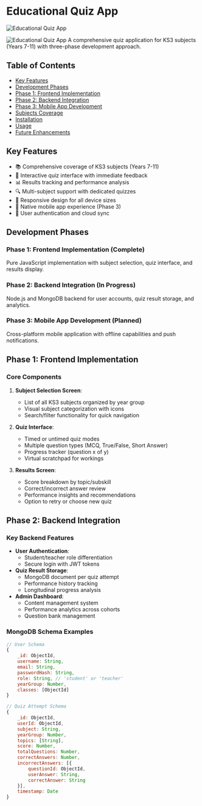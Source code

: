 # Educational Quiz App

![Educational Quiz App](https://dummyimage.com/800x100/000/fff?text=Educational+Quiz+App)

![Educational Quiz App](https://dummyimage.com/800x100/963CE1/FFFFFF?text=Educational+Quiz+App)
A comprehensive quiz application for KS3 subjects (Years 7-11) with three-phase development approach.

## Table of Contents
- [Key Features](#key-features)
- [Development Phases](#development-phases)
- [Phase 1: Frontend Implementation](#phase-1-frontend-implementation)
- [Phase 2: Backend Integration](#phase-2-backend-integration)
- [Phase 3: Mobile App Development](#phase-3-mobile-app-development)
- [Subjects Coverage](#subjects-coverage)
- [Installation](#installation)
- [Usage](#usage)
- [Future Enhancements](#future-enhancements)

## Key Features
- 📚 Comprehensive coverage of KS3 subjects (Years 7-11)
- 🎯 Interactive quiz interface with immediate feedback
- 📊 Results tracking and performance analysis
- 🔍 Multi-subject support with dedicated quizzes
- 📱 Responsive design for all device sizes
- 📲 Native mobile app experience (Phase 3)
- 🔐 User authentication and cloud sync

## Development Phases

### Phase 1: Frontend Implementation (Complete)
Pure JavaScript implementation with subject selection, quiz interface, and results display.

### Phase 2: Backend Integration (In Progress)
Node.js and MongoDB backend for user accounts, quiz result storage, and analytics.

### Phase 3: Mobile App Development (Planned)
Cross-platform mobile application with offline capabilities and push notifications.

## Phase 1: Frontend Implementation

### Core Components
1. **Subject Selection Screen**:
   - List of all KS3 subjects organized by year group
   - Visual subject categorization with icons
   - Search/filter functionality for quick navigation

2. **Quiz Interface**:
   - Timed or untimed quiz modes
   - Multiple question types (MCQ, True/False, Short Answer)
   - Progress tracker (question x of y)
   - Virtual scratchpad for workings

3. **Results Screen**:
   - Score breakdown by topic/subskill
   - Correct/incorrect answer review
   - Performance insights and recommendations
   - Option to retry or choose new quiz

## Phase 2: Backend Integration

### Key Backend Features
- **User Authentication**:
  - Student/teacher role differentiation
  - Secure login with JWT tokens
- **Quiz Result Storage**:
  - MongoDB document per quiz attempt
  - Performance history tracking
  - Longitudinal progress analysis
- **Admin Dashboard**:
  - Content management system
  - Performance analytics across cohorts
  - Question bank management

### MongoDB Schema Examples
```javascript
// User Schema
{
    _id: ObjectId,
    username: String,
    email: String,
    passwordHash: String,
    role: String, // 'student' or 'teacher'
    yearGroup: Number,
    classes: [ObjectId]
}

// Quiz Attempt Schema
{
    _id: ObjectId,
    userId: ObjectId,
    subject: String,
    yearGroup: Number,
    topics: [String],
    score: Number,
    totalQuestions: Number,
    correctAnswers: Number,
    incorrectAnswers: [{
        questionId: ObjectId,
        userAnswer: String,
        correctAnswer: String
    }],
    timestamp: Date
}
